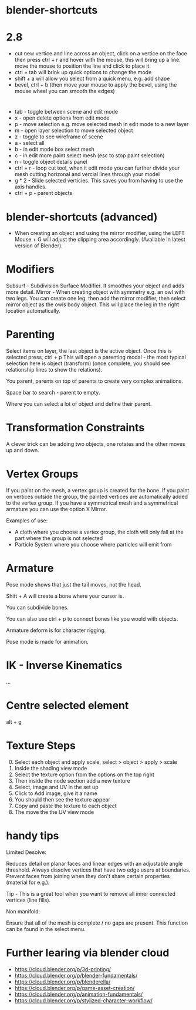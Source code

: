 # blender-shortcuts

# 2.8

- cut new vertice and line across an object, click on a vertice on the face
  then press ctrl + r and hover with the mouse, this will bring up a line.
  move the mouse to position the line and click to place it.
- ctrl + tab will brink up quick options to change the mode
- shift + a will allow you select from a quick menu, e.g. add shape
- bevel, ctrl + b (then move your mouse to apply the bevel, using the mouse wheel you can smooth the edges)

#

- tab - toggle between scene and edit mode
- x - open delete options from edit mode
- p - move selection e.g. move selected mesh in edit mode to a new layer
- m - open layer selection to move selected object
- z - toggle to see wireframe of scene
- a - select all
- b - in edit mode box select mesh
- c - in edit more paint select mesh (esc to stop paint selection)
- n - toggle object details panel
- ctrl + r - loop cut tool, when it edit mode you can further divide your mesh cutting horizonal and vercial lines through your model
- g * 2 - Slide selected verticies. This saves you from having to use the axis handles. 
- ctrl + p - parent objects

# blender-shortcuts (advanced)

- When creating an object and using the mirror modifier, using the LEFT Mouse + G will adjust the clipping area accordingly. (Available in latest version of Blender).

# Modifiers

Subsurf - Subdivision Surface Modifier. It smoothes your object and adds more detail.
Mirror - When creating object with symmetry e.g. an owl with two legs. You can create one leg, then add the mirror modifier, then select mirror object as the owls body object. This will place the leg in the right location automatically. 

# Parenting

Select items on layer, the last object is the active object.
Once this is selected press, ctrl + p
This will open a parenting modal - the most typical selection here is object (transform)
(once complete, you should see relationship lines to show the relations).

You parent, parents on top of parents to create very complex animations. 

Space bar to search - parent to empty. 

Where you can select a lot of object and define their parent.

# Transformation Constraints

A clever trick can be adding two objects, one rotates and the other moves up and down.

# Vertex Groups

If you paint on the mesh, a vertex group is created for the bone. If you paint on vertices outside the group, the painted vertices are automatically added to the vertex group. If you have a symmetrical mesh and a symmetrical armature you can use the option X Mirror.

Examples of use:

- A cloth where you choose a vertex group, the cloth will only fall at the part where the group is not selected
- Particle System where you choose where particles will emit from

# Armature

Pose mode shows that just the tail moves, not the head. 

Shift + A will create a bone where your cursor is.

You can subdivide bones.

You can also use ctrl + p to connect bones like you would with objects.

Armature deform is for character rigging.

Pose mode is made for animation. 

# IK - Inverse Kinematics

...

# Centre selected element

alt + g

# Texture Steps

0. Select each object and apply scale, select > object > apply > scale
1. Inside the shading view mode
2. Select the texture option from the options on the top right
3. Then inside the node section add a new texture
4. Select, image and UV in the set up
5. Click to Add image, give it a name
6. You should then see the texture appear
7. Copy and paste the texture to each object
8. The move the the UV view mode

# handy tips

Limited Desolve:

Reduces detail on planar faces and linear edges with an adjustable angle threshold. Always dissolve vertices that have two edge users at boundaries. Prevent faces from joining when they don't share certain properties (material for e.g.).

Tip - This is a great tool when you want to remove all inner connected vertices (line fills).

Non manifold:

Ensure that all of the mesh is complete / no gaps are present. This function can be found in the select menu.

# Further learing via blender cloud

- https://cloud.blender.org/p/3d-printing/
- https://cloud.blender.org/p/blender-fundamentals/
- https://cloud.blender.org/p/blenderella/
- https://cloud.blender.org/p/game-asset-creation/
- https://cloud.blender.org/p/animation-fundamentals/
- https://cloud.blender.org/p/stylized-character-workflow/




